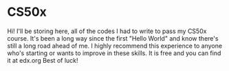 # CS50x
Hi! 
I'll be storing here, all of the codes I had to write to pass my CS50x course.
It's been a long way since the first "Hello World" and know there's still a long road ahead of me.
I highly recommend this experience to anyone who's starting or wants to improve in these skills.
It is free and you can find it at edx.org
Best of luck!
